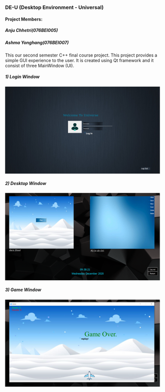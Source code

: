 ### DE-U (Desktop Environment - Universal)
#### Project Members: 
##### Anju Chhetri(076BEI005)

##### Ashma Yonghang(076BEI007)

This our second semester C++ final course project. This project provides a simple GUI experience to the user. It is created using Qt framework and it consist of three MainWindow (UI).
##### 1) Login Window
 ![](DE-U/Images/Login_window.png)

##### 2) Desktop Window
![](DE-U/Images/Desktop_window.png)

##### 3) Game Window
![](DE-U/Images/Game_window.png)
